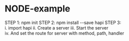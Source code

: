 # NODE-example 

STEP 1: npm init 
STEP 2: npm install --save hapi 
STEP 3:  
	i. import hapi 
	ii. Create a server 
	iii. Start the server  
	iv. And set the route for server with method, path, handler 

